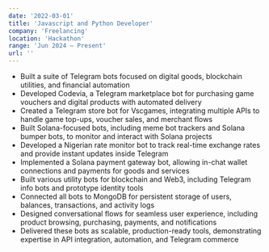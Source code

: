 ```yaml
---
date: '2022-03-01'
title: 'Javascript and Python Developer'
company: 'Freelancing'
location: 'Hackathon'
range: 'Jun 2024 – Present'
url: ''
---
```


- Built a suite of Telegram bots focused on digital goods, blockchain utilities, and financial automation
- Developed Codevia, a Telegram marketplace bot for purchasing game vouchers and digital products with automated delivery
- Created a Telegram store bot for Vscgames, integrating multiple APIs to handle game top-ups, voucher sales, and merchant flows
- Built Solana-focused bots, including meme bot trackers and Solana bumper bots, to monitor and interact with Solana projects
- Developed a Nigerian rate monitor bot to track real-time exchange rates and provide instant updates inside Telegram
- Implemented a Solana payment gateway bot, allowing in-chat wallet connections and payments for goods and services
- Built various utility bots for blockchain and Web3, including Telegram info bots and prototype identity tools
- Connected all bots to MongoDB for persistent storage of users, balances, transactions, and activity logs
- Designed conversational flows for seamless user experience, including product browsing, purchasing, payments, and notifications
- Delivered these bots as scalable, production-ready tools, demonstrating expertise in API integration, automation, and Telegram commerce
